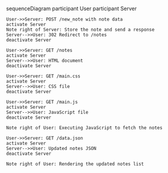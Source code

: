 sequenceDiagram
    participant User
    participant Server

    User->>Server: POST /new_note with note data
    activate Server
    Note right of Server: Store the note and send a response
    Server-->>User: 302 Redirect to /notes
    deactivate Server

    User->>Server: GET /notes
    activate Server
    Server-->>User: HTML document
    deactivate Server

    User->>Server: GET /main.css
    activate Server
    Server-->>User: CSS file
    deactivate Server

    User->>Server: GET /main.js
    activate Server
    Server-->>User: JavaScript file
    deactivate Server

    Note right of User: Executing JavaScript to fetch the notes

    User->>Server: GET /data.json
    activate Server
    Server-->>User: Updated notes JSON
    deactivate Server

    Note right of User: Rendering the updated notes list
